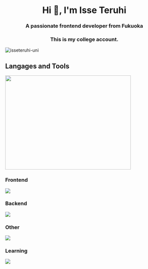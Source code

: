 <h1 align="center">Hi 👋, I'm Isse Teruhi</h1>
<h3 align="center">A passionate frontend developer from Fukuoka</h3>
<h3 align="center">This is my college account. </h3>

<p align="left"> <img src="https://komarev.com/ghpvc/?username=isseteruhi-uni&label=Profile%20views&color=0e75b6&style=flat" alt="isseteruhi-uni" /> </p>



<h2>Langages and Tools</h2>

<p align="left"><img src="https://wakatime.com/share/@12f105df-0732-4fc5-9f9e-39054b31a956/e1ea0271-1fd9-4529-8d8e-44aa69ed51c6.svg" width="400" height=300></p>

<h3>Frontend</h3>
<img src="https://skillicons.dev/icons?i=flutter,laravel,vue,ts,firebase,supabase"/>
<h3>Backend</h3>
<img src="https://skillicons.dev/icons?i=php,flask,go,docker,mysql,nginx,graphql,"/>
<h3>Other</h3>
<img src="https://skillicons.dev/icons?i=py,github,githubactions,gcp,aws,heroku,figma"/>
<h3>Learning</h3>
<img src="https://skillicons.dev/icons?i=react,kotlin,go,kubernetes,"/>











